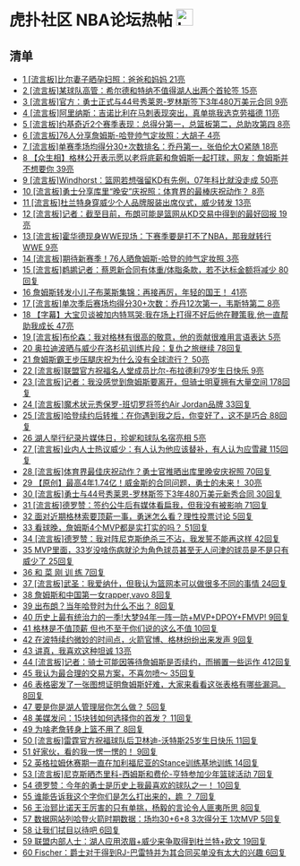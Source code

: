 # 虎扑社区 NBA论坛热帖 <img src="https://file.ipadown.com/tophub/assets/images/media/bbs.hupu.com.png_50x50.png" width="30" alt="Logo"></img>

## 清单

* [1 [流言板]比尔妻子晒孕妇照：爸爸和妈妈 21亮](https://bbs.hupu.com/54939161.html)
* [2 [流言板]某球队高管：希尔德和特纳不值得湖人出两个首轮签 15亮](https://bbs.hupu.com/54939266.html)
* [3 [流言板]官方：勇士正式与44号秀莱恩-罗林斯签下3年480万美元合同 9亮](https://bbs.hupu.com/54939107.html)
* [4 [流言板]阿里纳斯：吉诺比利在马刺表现突出，真单挑我选克劳福德 11亮](https://bbs.hupu.com/54939258.html)
* [5 [流言板]约基奇近2个赛季表现：总得分第一，总篮板第二，总助攻第四 8亮](https://bbs.hupu.com/54938996.html)
* [6 [流言板]76人分享詹姆斯-哈登帅气定妆照：大胡子 4亮](https://bbs.hupu.com/54938988.html)
* [7 [流言板]单赛季场均得分30+次数排名：乔丹第一，张伯伦大O紧随 18亮](https://bbs.hupu.com/54938870.html)
* [8 【众生相】格林公开表示愿以老将底薪和詹姆斯一起打球，网友：詹姆斯并不想要你 39亮](https://bbs.hupu.com/54932742.html)
* [9 [流言板]Windhorst：篮网若想强留KD有先例，07年科比就没走成 50亮](https://bbs.hupu.com/54931777.html)
* [10 [流言板]勇士分享库里“晚安”庆祝照：体育界的最棒庆祝动作？ 8亮](https://bbs.hupu.com/54938854.html)
* [11 [流言板]杜兰特身穿威少个人品牌服装出席仪式，威少转发 13亮](https://bbs.hupu.com/54939319.html)
* [12 [流言板]记者：截至目前，布朗可能是篮网从KD交易中得到的最好回报 19亮](https://bbs.hupu.com/54936600.html)
* [13 [流言板]霍华德现身WWE现场：下赛季要是打不了NBA，那我就转行WWE 9亮](https://bbs.hupu.com/54939254.html)
* [14 [流言板]期待新赛季！76人晒詹姆斯-哈登的帅气定妆照 3亮](https://bbs.hupu.com/54936861.html)
* [15 [流言板]鹈鹕记者：蔡恩新合同有体重/体脂条款，若不达标金额将减少 80回复](https://bbs.hupu.com/54939042.html)
* [16 詹姆斯转发小儿子布莱斯集锦：再接再厉，年轻的国王！ 41亮](https://bbs.hupu.com/54931260.html)
* [17 [流言板]单次季后赛场均得分30+次数：乔丹12次第一，韦斯特第二 8亮](https://bbs.hupu.com/54936560.html)
* [18 【字幕】大宝贝谈被加内特骂哭:我在场上打得不好后他在鞭策我,他一直帮助我成长 47亮](https://bbs.hupu.com/54930825.html)
* [19 [流言板]布伦森：我对格林有很高的敬意，他的贡献很难用言语表达 5亮](https://bbs.hupu.com/54937079.html)
* [20 奥拉迪波晒与威少在洛杉矶训练片段：复仇之旅继续 78回复](https://bbs.hupu.com/54939384.html)
* [21 詹姆斯霸王步压腿庆祝为什么没有全球流行？ 50亮](https://bbs.hupu.com/54931760.html)
* [22 [流言板]联盟官方祝福名人堂成员比尔-布拉德利79岁生日快乐 9亮](https://bbs.hupu.com/54936821.html)
* [23 [流言板]记者：我没感觉到詹姆斯要离开，但骑士明夏拥有大量空间 178回复](https://bbs.hupu.com/54939071.html)
* [24 [流言板]魔术状元秀保罗-班切罗将签约Air Jordan品牌 33回复](https://bbs.hupu.com/54938937.html)
* [25 [流言板]哈登续约后转推：在你遇到我之后，你变好了，这不是巧合 88回复](https://bbs.hupu.com/54939120.html)
* [26 湖人举行纪录片媒体日，珍妮和球队名宿亮相 5亮](https://bbs.hupu.com/54939350.html)
* [27 [流言板]业内人士热议威少：有人认为他应该替补，有人认为应雪藏 115回复](https://bbs.hupu.com/54939159.html)
* [28 [流言板]体育界最佳庆祝动作？勇士官推晒出库里晚安庆祝照 70回复](https://bbs.hupu.com/54939201.html)
* [29 【原创】最高4年1.74亿！威金斯的合同问题，勇士的未来！ 30亮](https://bbs.hupu.com/54930720.html)
* [30 [流言板]勇士与44号秀莱恩-罗林斯签下3年480万美元新秀合同 30回复](https://bbs.hupu.com/54938946.html)
* [31 [流言板]德罗赞：签约公牛后有媒体看扁我，但我没有被影响 71回复](https://bbs.hupu.com/54939095.html)
* [32 面对近期格林索要顶薪一事，勇迷怎么看？理性投票讨论 5回复](https://bbs.hupu.com/54939379.html)
* [33 看球晚，詹姆斯4个MVP都是实打实的吗？ 51回复](https://bbs.hupu.com/54939382.html)
* [34 [流言板]德罗赞：我对阵尼克斯绝杀三不沾，我发誓不能再这样 42回复](https://bbs.hupu.com/54939140.html)
* [35 MVP里面，33岁没啥伤病就沦为角色球员甚至无人问津的球员是不是只有威少了 25回复](https://bbs.hupu.com/54939286.html)
* [36 和 菜 刚 训 练 7回复](https://bbs.hupu.com/54939246.html)
* [37 [流言板]武圣：我爱纳什，但我认为篮网本可以做很多不同的事情 24回复](https://bbs.hupu.com/54939497.html)
* [38 詹姆斯和中国第一女rapper,vavo 8回复](https://bbs.hupu.com/54939289.html)
* [39 出布朗？当年哈登时为什么不出？ 8回复](https://bbs.hupu.com/54939292.html)
* [40 历史上最有统治力的一季!大梦94年一阵一防+MVP+DPOY+FMVP! 9回复](https://bbs.hupu.com/54939263.html)
* [41 格林是不值顶薪 但也不至于你们说的这么不值 10回复](https://bbs.hupu.com/54939392.html)
* [42 在波特续约微妙的时间点，火箭官博、格林纷纷出来发声 9回复](https://bbs.hupu.com/54939389.html)
* [43 讲真，我喜欢这种坦诚 13亮](https://bbs.hupu.com/54931306.html)
* [44 [流言板]记者：骑士可能因等待詹姆斯是否续约，而搁置一些运作 412回复](https://bbs.hupu.com/54937523.html)
* [45 我认为最合理的交易方案，不喜勿喷～ 35回复](https://bbs.hupu.com/54939144.html)
* [46 表格密发了一张图想证明詹姆斯好难，大家来看看这张表格有哪些漏洞。 8回复](https://bbs.hupu.com/54939165.html)
* [47 要是你是湖人管理层你怎么做？ 5回复](https://bbs.hupu.com/54939206.html)
* [48 美媒发问：15块钱如何选择你的首发？ 11回复](https://bbs.hupu.com/54939182.html)
* [49 为啥老詹转身上篮不用了 8回复](https://bbs.hupu.com/54939066.html)
* [50 [流言板]雷霆官方祝福球队后卫林迪-沃特斯25岁生日快乐 11回复](https://bbs.hupu.com/54938965.html)
* [51 好家伙，看的我一愣一愣的！ 9回复](https://bbs.hupu.com/54939068.html)
* [52 英格拉姆休赛期一直在加利福尼亚的Stance训练基地训练 14回复](https://bbs.hupu.com/54938931.html)
* [53 [流言板]尼克斯晒杰里科-西姆斯和费伦-亨特参加少年篮球活动 7回复](https://bbs.hupu.com/54938974.html)
* [54 德罗赞：今年的勇士是历史上我最喜欢的球队之一！ 10回复](https://bbs.hupu.com/54938898.html)
* [55 谁能告诉我这个字你们是怎么打出来的，䟋 ？ 7回复](https://bbs.hupu.com/54939011.html)
* [56 王治郅比诺天王厉害的只有单挑，杨毅的言论令人匪夷所思 8回复](https://bbs.hupu.com/54938977.html)
* [57 数据网站列哈登火箭时期数据：场均30+6+8 3次得分王 1次MVP 5回复](https://bbs.hupu.com/54939059.html)
* [58 让我们拭目以待吧 6回复](https://bbs.hupu.com/54938957.html)
* [59 联盟内部人士：湖人应用浓眉+威少来争取得到杜兰特+欧文 19回复](https://bbs.hupu.com/54938907.html)
* [60 Fischer：爵士对于得到RJ-巴雷特并为其合同买单没有太大的兴趣 6回复](https://bbs.hupu.com/54938913.html)
